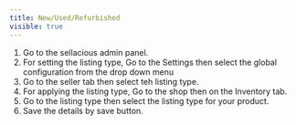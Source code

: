 ```yaml
---
title: New/Used/Refurbished
visible: true
---
```


1. Go to the sellacious admin panel.
2. For setting the listing type, Go to the Settings then select the global configuration from the drop down menu
3. Go to the seller tab then select teh listing type.
4. For applying the listing type, Go to the shop then  on the Inventory tab.
5. Go to the listing type then select the listing type for your product.
6. Save the details by save button.